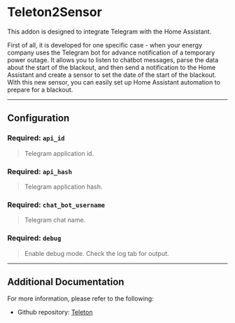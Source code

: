 # Teleton2Sensor

This addon is designed to integrate Telegram with the Home Assistant. 

First of all, it is developed for one specific case - when your energy company uses the Telegram bot for advance notification of a temporary power outage.
It allows you to listen to chatbot messages, parse the data about the start of the blackout, and then send a notification to the Home Assistant and create a sensor to set the date of the start of the blackout.
With this new sensor, you can easily set up Home Assistant automation to prepare for a blackout.

___

## Configuration

### Required: `api_id`

> Telegram application id.

### Required: `api_hash`

> Telegram application hash.

### Required: `chat_bot_username`

> Telegram chat name.

### Required: `debug`

> Enable debug mode.  Check the log tab for output.
___

## Additional Documentation

For more information, please refer to the following:

- Github repository: [Teleton](https://github.com/LonamiWebs/Telethon)